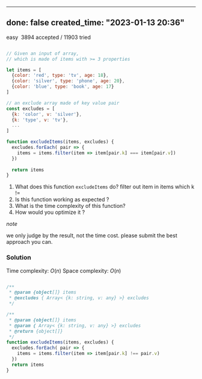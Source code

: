 
---
done: false
created_time: "2023-01-13 20:36"
---

easy  3894 accepted / 11903 tried

```js

// Given an input of array, 
// which is made of items with >= 3 properties

let items = [
  {color: 'red', type: 'tv', age: 18}, 
  {color: 'silver', type: 'phone', age: 20},
  {color: 'blue', type: 'book', age: 17}
] 

// an exclude array made of key value pair
const excludes = [ 
  {k: 'color', v: 'silver'}, 
  {k: 'type', v: 'tv'}, 
  ...
] 

function excludeItems(items, excludes) { 
  excludes.forEach( pair => { 
    items = items.filter(item => item[pair.k] === item[pair.v])
  })
 
  return items
} 
```

1.  What does this function `excludeItems` do?
	filter out item in items which k !=
2.  Is this function working as expected ?
3.  What is the time complexity of this function?
4.  How would you optimize it ?

_note_

we only judge by the result, not the time cost. please submit the best approach you can.

### Solution

Time complexity: $O(n)$
Space complexity: $O(n)$

```ts

/**
 * @param {object[]} items
 * @excludes { Array< {k: string, v: any} >} excludes
 */

/**
 * @param {object[]} items
 * @param { Array< {k: string, v: any} >} excludes
 * @return {object[]}
 */
function excludeItems(items, excludes) {
  excludes.forEach( pair => { 
    items = items.filter(item => item[pair.k] !== pair.v)
  })
  return items
}
```